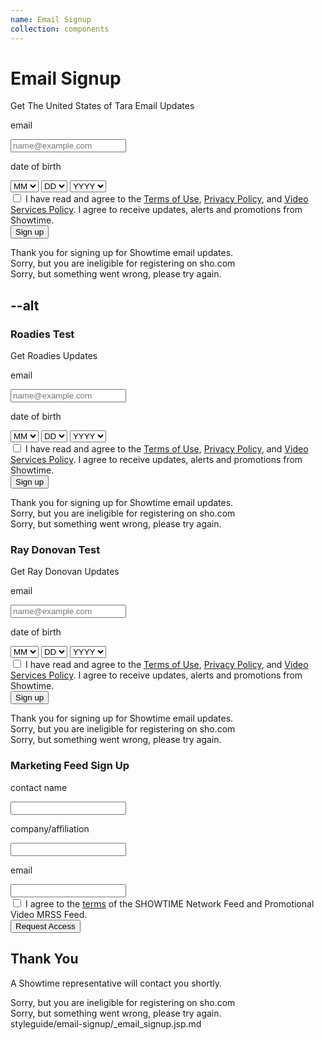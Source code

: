 ```yaml
---
name: Email Signup
collection: components
---
```


# Email Signup

<div id="email-signup-widget" class="email-signup js-email-signup">
  <div class="email-signup__inner">
    <div class="email-signup__headline">
      <i class="icon icon--large icon--envelope"></i>
      <span class="email-signup__headline--text">Get The United States of Tara Email Updates</span>
    </div>
    <div class="email-signup__validation" style="display:none;">
    </div>
    <form name="email-signup-form" id="email-signup-form">
      <div class="email-signup__form-fields">
        <div class="email-signup__email-input">
          <p class="email-signup__label">email</p>
          <input class="input-box input-box-email" id="email-address" name="email" placeholder="name@example.com" type="text" value="" autocomplete="off">
        </div>
        <div class="email-signup__dob-select">
          <p class="email-signup__label">date of birth</p>
          <select class="dob-select select-month" id="select-month" name="birthdate_month">
            <option selected hidden>MM</option>
          </select>
          <select class="dob-select select-day" id="select-day" name="birthdate_day">
            <option selected hidden>DD</option>
          </select>
          <select class="dob-select select-year" id="select-year" name="birthdate_year">
            <option selected hidden>YYYY</option>
          </select>
        </div>
        <div class="email-signup__tos-input">
          <input class="check-box" id="tos-agree" name="accepts_terms" type="checkbox">
          <span>I have read and agree to the <a href="/about/terms">Terms of Use</a>, <a href="/about/privacy">Privacy Policy</a>, and <a href="/about/video-services">Video Services Policy</a>. I agree to receive updates, alerts and promotions from Showtime.</span>
        </div>
      </div><!-- /form-fields -->
      <input type="hidden" name="pubId" id="pubId" value="38881">
      <button class="email-signup__submit-btn" id="submit" data-context="">
        Sign up
      </button>
    </form>
  </div>
  <div class="email-signup__headline--success"><i class="icon icon--large icon--check-mark"></i><span>Thank you for signing up for Showtime email updates.</span></div>
  <div class="email-signup__headline--lockout"><i class="icon icon--large icon--close"></i><span>Sorry, but you are ineligible for registering on sho.com</span></div>
  <div class="email-signup__headline--error"><i class="icon icon--large icon--close"></i><span>Sorry, but something went wrong, please try again.</span></div>
</div>

## --alt 

### Roadies Test
<section class="section">
  <div id="email-signup-widget" class="email-signup email-signup--alt email-signup--roadies js-email-signup">
    <div class="email-signup__inner">
      <div class="email-signup__headline">
        <i class="icon icon--large icon--envelope"></i>
        <span class="email-signup__headline--text">Get Roadies Updates</span>
      </div>
      <div class="email-signup__validation" style="display:none;">
      </div>
      <form name="email-signup-form" id="email-signup-form">
        <div class="email-signup__form-fields">
          <div class="email-signup__email-input">
            <p class="email-signup__label">email</p>
            <input class="input-box input-box-email" id="email-address" name="email" placeholder="name@example.com" type="text" value="" autocomplete="off">
          </div>
          <div class="email-signup__dob-select">
            <p class="email-signup__label">date of birth</p>
            <select class="dob-select select-month" id="select-month" name="birthdate_month">
              <option selected hidden>MM</option>
            </select>
            <select class="dob-select select-day" id="select-day" name="birthdate_day">
              <option selected hidden>DD</option>
            </select>
            <select class="dob-select select-year" id="select-year" name="birthdate_year">
              <option selected hidden>YYYY</option>
            </select>
          </div>
          <div class="email-signup__tos-input">
            <input class="check-box" id="tos-agree" name="accepts_terms" type="checkbox">
            <span>I have read and agree to the <a href="/about/terms">Terms of Use</a>, <a href="/about/privacy">Privacy Policy</a>, and <a href="/about/video-services">Video Services Policy</a>. I agree to receive updates, alerts and promotions from Showtime.</span>
          </div>
        </div><!-- /form-fields -->
        <input type="hidden" name="pubId" id="pubId" value="38881">
        <button class="email-signup__submit-btn" id="submit" data-context="">
          Sign up
        </button>
      </form>
    </div>
    <div class="email-signup__headline--success"><i class="icon icon--large icon--check-mark"></i><span>Thank you for signing up for Showtime email updates.</span></div>
    <div class="email-signup__headline--lockout"><i class="icon icon--large icon--close"></i><span>Sorry, but you are ineligible for registering on sho.com</span></div>
    <div class="email-signup__headline--error"><i class="icon icon--large icon--close"></i><span>Sorry, but something went wrong, please try again.</span></div>
  </div>
</section>

### Ray Donovan Test
<section class="section">
  <div id="email-signup-widget" class="email-signup email-signup--alt email-signup--ray-donovan js-email-signup">
    <div class="email-signup__inner">
      <div class="email-signup__headline">
        <i class="icon icon--large icon--envelope"></i>
        <span class="email-signup__headline--text">Get Ray Donovan Updates</span>
      </div>
      <div class="email-signup__validation" style="display:none;">
      </div>
      <form name="email-signup-form" id="email-signup-form">
        <div class="email-signup__form-fields">
          <div class="email-signup__email-input">
            <p class="email-signup__label">email</p>
            <input class="input-box input-box-email" id="email-address" name="email" placeholder="name@example.com" type="text" value="" autocomplete="off">
          </div>
          <div class="email-signup__dob-select">
            <p class="email-signup__label">date of birth</p>
            <select class="dob-select select-month" id="select-month" name="birthdate_month">
              <option selected hidden>MM</option>
            </select>
            <select class="dob-select select-day" id="select-day" name="birthdate_day">
              <option selected hidden>DD</option>
            </select>
            <select class="dob-select select-year" id="select-year" name="birthdate_year">
              <option selected hidden>YYYY</option>
            </select>
          </div>
          <div class="email-signup__tos-input">
            <input class="check-box" id="tos-agree" name="accepts_terms" type="checkbox">
            <span>I have read and agree to the <a href="/about/terms">Terms of Use</a>, <a href="/about/privacy">Privacy Policy</a>, and <a href="/about/video-services">Video Services Policy</a>. I agree to receive updates, alerts and promotions from Showtime.</span>
          </div>
        </div><!-- /form-fields -->
        <input type="hidden" name="pubId" id="pubId" value="38881">
        <button class="email-signup__submit-btn" id="submit" data-context="">
          Sign up
        </button>
      </form>
    </div>
    <div class="email-signup__headline--success"><i class="icon icon--large icon--check-mark"></i><span>Thank you for signing up for Showtime email updates.</span></div>
    <div class="email-signup__headline--lockout"><i class="icon icon--large icon--close"></i><span>Sorry, but you are ineligible for registering on sho.com</span></div>
    <div class="email-signup__headline--error"><i class="icon icon--large icon--close"></i><span>Sorry, but something went wrong, please try again.</span></div>
  </div>
</section>

### Marketing Feed Sign Up

<section class="section">
  <div class="section--inner">
    <div id="email-signup-widget" class="email-signup email-signup--marketing-feed js-email-signup">
      <div class="email-signup__inner">
        <div class="email-signup__validation" style="display:none;">
        </div>
        <form name="email-signup-form" id="email-signup-form" action="/network-feed/home">
          <div class="email-signup__form-fields">
            <div class="email-signup__contact-input">
              <p class="email-signup__label">contact name</p>
              <input class="input-box input-box-contact" id="contact" name="contact" type="text" value="" autocomplete="off">
            </div>
            <div class="email-signup__affiliation-input">
              <p class="email-signup__label">company/affiliation</p>
              <input class="input-box input-box-affiliation" id="affiliation" name="affiliation" type="text" value="" autocomplete="off">
            </div>
            <div class="email-signup__email-input">
              <p class="email-signup__label">email</p>
              <input class="input-box input-box-email" id="email-address" name="email" type="text" value="" autocomplete="off">
            </div>
            <div class="email-signup__tos-input">
              <input class="check-box" id="tos-agree" name="accepts_terms" type="checkbox">
              <span>I agree to the <a href="/about/terms">terms</a> of the SHOWTIME Network Feed and Promotional Video MRSS Feed.
            </div>
          </div><!-- /form-fields -->
          <button class="email-signup__submit-btn" id="submit" data-context="">
            Request Access
          </button>
        </form>
      </div>
      <div class="email-signup__headline--success">
        <h1>Thank You</h1>
        <p>A Showtime representative will contact you shortly.</p>
      </div>
      <div class="email-signup__headline--lockout"><i class="icon icon--large icon--close"></i><span>Sorry, but you are ineligible for registering on sho.com</span></div>
      <div class="email-signup__headline--error"><i class="icon icon--large icon--close"></i><span>Sorry, but something went wrong, please try again.</span></div>
    </div>
  </div>
</section>
<style type="text/css">
  .site-sidebar,
  .site-sidebar-toggle {
    display: none;
  }
  
  .simplified-global-navigation {
    position: absolute;
    top: 0;
    z-index: 9999;
  }
  
  .site-main {
    padding: 0;
  }
  
  .site-content {
    max-width: none;
  }
</style>
<jsp-partials>styleguide/email-signup/_email_signup.jsp.md</jsp-partials>